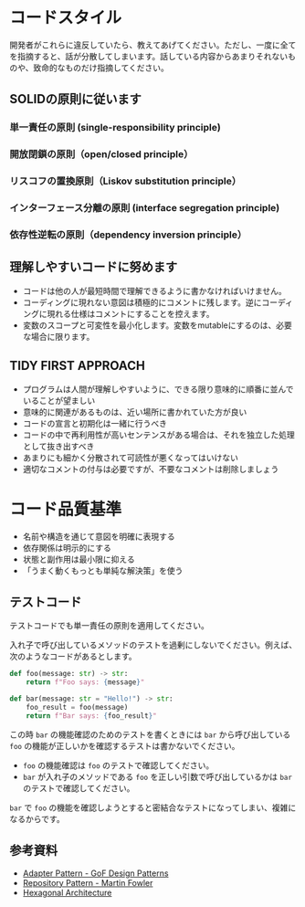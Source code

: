 # コードスタイル

開発者がこれらに違反していたら、教えてあげてください。ただし、一度に全てを指摘すると、話が分散してしまいます。話している内容からあまりそれないものや、致命的なものだけ指摘してください。

## SOLIDの原則に従います

### 単一責任の原則 (single-responsibility principle)

### 開放閉鎖の原則（open/closed principle）

### リスコフの置換原則（Liskov substitution principle）

### インターフェース分離の原則 (interface segregation principle)

### 依存性逆転の原則（dependency inversion principle）

## 理解しやすいコードに努めます

- コードは他の人が最短時間で理解できるように書かなければいけません。
- コーディングに現れない意図は積極的にコメントに残します。逆にコーディングに現れる仕様はコメントにすることを控えます。
- 変数のスコープと可変性を最小化します。変数をmutableにするのは、必要な場合に限ります。

## TIDY FIRST APPROACH

- プログラムは人間が理解しやすいように、できる限り意味的に順番に並んでいることが望ましい
- 意味的に関連があるものは、近い場所に書かれていた方が良い
- コードの宣言と初期化は一緒に行うべき
- コードの中で再利用性が高いセンテンスがある場合は、それを独立した処理として抜き出すべき
- あまりにも細かく分散されて可読性が悪くなってはいけない
- 適切なコメントの付与は必要ですが、不要なコメントは削除しましょう

# コード品質基準

- 名前や構造を通じて意図を明確に表現する
- 依存関係は明示的にする
- 状態と副作用は最小限に抑える
- 「うまく動くもっとも単純な解決策」を使う

## テストコード

テストコードでも単一責任の原則を適用してください。

入れ子で呼び出しているメソッドのテストを過剰にしないでください。例えば、次のようなコードがあるとします。

```python
def foo(message: str) -> str:
    return f"Foo says: {message}"

def bar(message: str = "Hello!") -> str:
    foo_result = foo(message)
    return f"Bar says: {foo_result}"
```

この時 `bar` の機能確認のためのテストを書くときには `bar` から呼び出している `foo` の機能が正しいかを確認するテストは書かないでください。

- `foo` の機能確認は `foo` のテストで確認してください。
- `bar` が入れ子のメソッドである `foo` を正しい引数で呼び出しているかは `bar` のテストで確認してください。

`bar` で `foo` の機能を確認しようとすると密結合なテストになってしまい、複雑になるからです。

## 参考資料

- [Adapter Pattern - GoF Design Patterns](https://en.wikipedia.org/wiki/Adapter_pattern)
- [Repository Pattern - Martin Fowler](https://martinfowler.com/eaaCatalog/repository.html)
- [Hexagonal Architecture](https://alistair.cockburn.us/hexagonal-architecture/)

